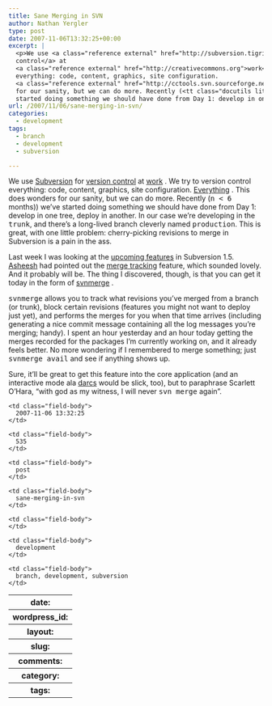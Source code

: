 ```yaml
---
title: Sane Merging in SVN
author: Nathan Yergler
type: post
date: 2007-11-06T13:32:25+00:00
excerpt: |
  <p>We use <a class="reference external" href="http://subversion.tigris.org">Subversion</a> for <a class="reference external" href="http://en.wikipedia.org/wiki/Revision_control">version
  control</a> at
  <a class="reference external" href="http://creativecommons.org">work</a>. We try to version control
  everything: code, content, graphics, site configuration.
  <a class="reference external" href="http://cctools.svn.sourceforge.net">Everything</a>. This does wonders
  for our sanity, but we can do more. Recently (<tt class="docutils literal">n &lt; 6</tt> months)) we’ve
  started doing something we should have done from Day 1: develop in one ...</p>
url: /2007/11/06/sane-merging-in-svn/
categories:
  - development
tags:
  - branch
  - development
  - subversion

---
```

We use [Subversion][1]  for [version control][2]  at [work][3] . We try to version control everything: code, content, graphics, site configuration. [Everything][4] . This does wonders for our sanity, but we can do more. Recently (<tt class="docutils literal">n < 6</tt> months)) we’ve started doing something we should have done from Day 1: develop in one tree, deploy in another. In our case we’re developing in the <tt class="docutils literal">trunk</tt>, and there’s a long-lived branch cleverly named <tt class="docutils literal">production</tt>. This is great, with one little problem: cherry-picking revisions to merge in Subversion is a pain in the ass.

Last week I was looking at the [upcoming features][5]  in Subversion 1.5. [Asheesh][6]  had pointed out the [merge tracking][7]  feature, which sounded lovely. And it probably will be. The thing I discovered, though, is that you can get it today in the form of [svnmerge][8] .

<tt class="docutils literal">svnmerge</tt> allows you to track what revisions you’ve merged from a branch (or trunk), block certain revisions (features you might not want to deploy just yet), and performs the merges for you when that time arrives (including generating a nice commit message containing all the log messages you’re merging; handy). I spent an hour yesterday and an hour today getting the merges recorded for the packages I’m currently working on, and it already feels better. No more wondering if I remembered to merge something; just <tt class="docutils literal">svnmerge avail</tt> and see if anything shows up.

Sure, it’ll be great to get this feature into the core application (and an interactive mode ala [darcs][9]  would be slick, too), but to paraphrase Scarlett O’Hara, “with god as my witness, I will never <tt class="docutils literal">svn merge</tt> again”.

<table class="docutils field-list" frame="void" rules="none">
  <col class="field-name" /> <col class="field-body" /> <tr class="field">
    <th class="field-name">
      date:
    </th>

    <td class="field-body">
      2007-11-06 13:32:25
    </td>
  </tr>

  <tr class="field">
    <th class="field-name">
      wordpress_id:
    </th>

    <td class="field-body">
      535
    </td>
  </tr>

  <tr class="field">
    <th class="field-name">
      layout:
    </th>

    <td class="field-body">
      post
    </td>
  </tr>

  <tr class="field">
    <th class="field-name">
      slug:
    </th>

    <td class="field-body">
      sane-merging-in-svn
    </td>
  </tr>

  <tr class="field">
    <th class="field-name">
      comments:
    </th>

    <td class="field-body">
    </td>
  </tr>

  <tr class="field">
    <th class="field-name">
      category:
    </th>

    <td class="field-body">
      development
    </td>
  </tr>

  <tr class="field">
    <th class="field-name">
      tags:
    </th>

    <td class="field-body">
      branch, development, subversion
    </td>
  </tr>
</table>

 [1]: http://subversion.tigris.org
 [2]: http://en.wikipedia.org/wiki/Revision_control
 [3]: http://creativecommons.org
 [4]: http://cctools.svn.sourceforge.net
 [5]: http://subversion.tigris.org/roadmap.html
 [6]: http://asheesh.org/note/
 [7]: http://subversion.tigris.org/merge-tracking/
 [8]: http://www.orcaware.com/svn/wiki/Svnmerge.py
 [9]: http://darcs.net